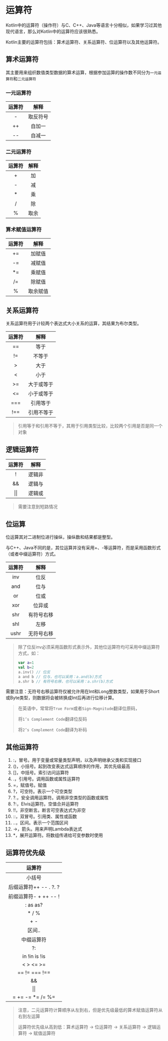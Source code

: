 # 运算符

Kotlin中的运算符（操作符）与C、C++、Java等语言十分相似，如果学习过其他现代语言，那么对Kotlin中的运算符应该很熟悉。

Kotlin主要的运算符包括：算术运算符、关系运算符、位运算符以及其他运算符。

## 算术运算符

其主要用来组织数值类型数据的算术运算，根据参加运算的操作数不同分为`一元运算符`和`二元运算符`

### 一元运算符

| 运算符 |  解释  | 
|:---:|:----:|
|  -  | 取反符号 | 
| ++  | 自加一  |
| --  | 自减一  |

### 二元运算符

| 运算符 | 解释 |
|:---:|:--:|
|  +  | 加  |
|  -  | 减  |
|  *  | 乘  |
|  /  | 除  |
|  %  | 取余 |

### 算术赋值运算符

| 运算符 |  解释  |
|:---:|:----:|
| +=  | 加赋值  |
| -=  | 减赋值  |
| *=  | 乘赋值  |
| /=  | 除赋值  |
|  %  | 取余赋值 |

## 关系运算符

关系运算符用于计较两个表达式大小关系的运算，其结果为布尔类型。

| 运算符 |  解释   |
|:---:|:-----:|
| ==  |  等于   |
| !=  |  不等于  |
|  >  |  大于   |
|  <  |  小于   |
| >=  | 大于或等于 |
| <=  | 小于或等于 |
| === | 引用等于  |
| !== | 引用不等于 |

> 引用等于和引用不等于，其用于引用类型比较，比较两个引用是否是同一个对象

## 逻辑运算符

| 运算符  | 解释  |
|:----:|:---:|
|  !   | 逻辑非 |
|  &&  | 逻辑与 |
| \|\| | 逻辑或 |

> 需要注意到短路情况

## 位运算

位运算其对二进制位进行操纵，操纵数和结果都是整型。

与C++、Java不同的是，其位运算并没有采用+、-等运算符，而是采用函数形式（或者中缀运算符）方式。

| 运算符  |  解释   |
|:----:|:-----:|
| inv  |  位反   |
| and  |  位与   |
|  or  |  位或   |
| xor  |  位异或  |
| shr  | 有符号右移 |
| shl  |  左移   |
| ushr | 无符号右移 |

> 除了位反inv必须采用函数形式表示外，其他位运算符均可采用中缀运算符方式，如：
> ```kotlin
> var a=1
> val b=2
> a.inv() // 位反
> a and b // 位与，也可以采用：a.and(b)方式
> a.shr b // 有符号右移，也可以采用：a.shr(b)方式
> ```

需要注意：无符号右移运算符仅被允许用在Int和Long整数类型，如果用于Short或Byte类型，则数据将会被转换成Int后再进行位移计算。

> 在英语中，常常将`True Form`或者`Sign-Magnitude`翻译位原码，
>
> 将`1’s Complement Code`翻译位反码
>
> 将`2’s Complement Code`翻译为补码

## 其他运算符

1. :，冒号。用于变量或常量类型声明，以及声明继承父类和实现接口
2. ()，小括号。起到改变表达式运算顺序的作用，其优先级最高
3. []，中括号。索引访问运算符
4. .，引用号。调用函数或属性运算符
5. =，赋值号。赋值
6. ?，可空符。表示一个可空类型
7. ?.，安全调用运算符。调用非空类型的函数或属性
8. ?:，Elvis运算符。空值合并运算符
9. !!，非空断言。断言可空表达式为非空
10. ::，双冒号。引用类、属性或函数
11. ..，区间。表示一个范围区间
12. ->，箭头。用来声明Lambda表达式
13. *，展开运算符。将数组传递给可变参数时使用

## 运算符优先级

|        运算符        |
|:-----------------:|
|        小括号        |
| 后缀运算符++ -- . ?. ? |
| 前缀运算符- + ++ -- !  |
|     : as as?      |
|       * / %       |
|        + -        |
|       区间..        |
|       中缀运算符       |
|        ?:         |
|   in !in is !is   |
|   \< \> \<= >=    |
|   == != === !==   |
|        &&         |
|       \|\|        |
| = += -= *= /= %=  |

> 注意，二元运算符计算顺序从左到右，但是优先级最低的算术赋值运算符从右到左运算
>
> 运算符优先级从高到低：算术运算符 -> 位运算符 -> 关系运算符 -> 逻辑运算符 -> 赋值运算符


